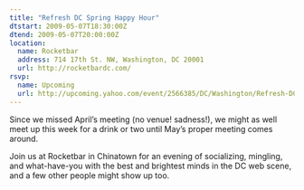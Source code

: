 ```yaml
---
title: "Refresh DC Spring Happy Hour"
dtstart: 2009-05-07T18:30:00Z
dtend: 2009-05-07T20:00:00Z
location:
  name: Rocketbar
  address: 714 17th St. NW, Washington, DC 20001
  url: http://rocketbardc.com/
rsvp:
  name: Upcoming
  url: http://upcoming.yahoo.com/event/2566385/DC/Washington/Refresh-DC-Spring-Happy-Hour/Rocketbar/
---
```


Since we missed April’s meeting (no venue! sadness!), we might as well meet up this week for a drink or two until May’s proper meeting comes around.

Join us at Rocketbar in Chinatown for an evening of socializing, mingling, and what-have-you with the best and brightest minds in the DC web scene, and a few other people might show up too.